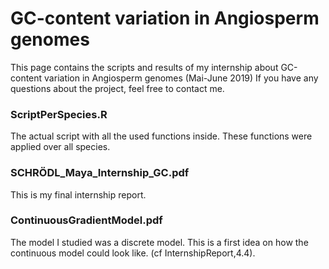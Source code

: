 # GC-content variation in Angiosperm genomes
This page contains the scripts and results of my internship about GC-content variation in Angiosperm genomes (Mai-June 2019)
If you have any questions about the project, feel free to contact me.

### ScriptPerSpecies.R
The actual script with all the used functions inside. These functions were applied over all species.
### SCHRÖDL_Maya_Internship_GC.pdf
This is my final internship report.
### ContinuousGradientModel.pdf
The model I studied was a discrete model. This is a first idea on how the continuous model could look like. (cf InternshipReport,4.4). 
